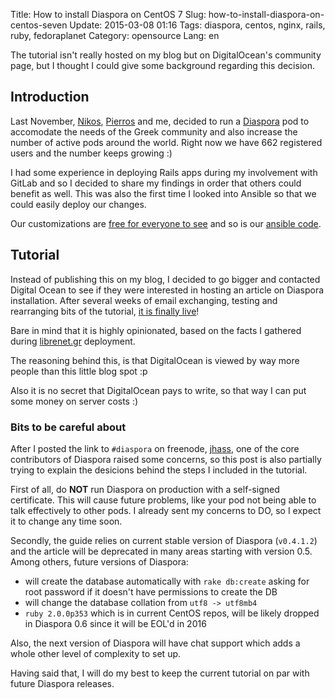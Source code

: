 Title: How to install Diaspora on CentOS 7
Slug: how-to-install-diaspora-on-centos-seven
Update: 2015-03-08 01:16
Tags: diaspora, centos, nginx, rails, ruby, fedoraplanet
Category: opensource
Lang: en

The tutorial isn't really hosted on my blog but on DigitalOcean's community
page, but I thought I could give some background regarding this decision.

## Introduction

Last November, [Nikos][], [Pierros][] and me, decided to run a [Diaspora][] pod
to accomodate the needs of the Greek community and also increase the number of
active pods around the world. Right now we have 662 registered users and the
number keeps growing :)

I had some experience in deploying Rails apps during my involvement with GitLab
and so I decided to share my findings in order that others could benefit as well.
This was also the first time I looked into Ansible so that we could easily
deploy our changes.

Our customizations are [free for everyone to see][librenetrepo] and so is our
[ansible code][ansiblerepo].

## Tutorial

Instead of publishing this on my blog, I decided to go bigger and contacted
Digital Ocean to see if they were interested in hosting an article on Diaspora
installation. After several weeks of email exchanging, testing and rearranging
bits of the tutorial, [it is finally live][article]!

Bare in mind that it is highly opinionated, based on the facts I gathered
during [librenet.gr][] deployment.

The reasoning behind this, is that DigitalOcean is viewed by way more people than
this little blog spot :p

Also it is no secret that DigitalOcean pays to write, so that way I can put
some money on server costs :)

### Bits to be careful about

After I posted the link to `#diaspora` on freenode, [jhass][], one of the core
contributors of Diaspora raised some concerns, so this post is also partially
trying to explain the desicions behind the steps I included in the tutorial.

First of all, do **NOT** run Diaspora on production with a self-signed certificate.
This will cause future problems, like your pod not being able to talk effectively
to other pods. I already sent my concerns to DO, so I expect it to change any
time soon.

Secondly, the guide relies on current stable version of Diaspora (`v0.4.1.2`)
and the article will be deprecated in many areas starting with version 0.5.
Among others, future versions of Diaspora:

* will create the database automatically with `rake db:create` asking for root
  password if it doesn't have permissions to create the DB
* will change the database collation from `utf8 -> utf8mb4`
* `ruby 2.0.0p353` which is in current CentOS repos, will be likely dropped
  in Diaspora 0.6 since it will be EOL'd in 2016

Also, the next version of Diaspora will have chat support which adds a whole
other level of complexity to set up.

Having said that, I will do my best to keep the current tutorial on par with
future Diaspora releases.


[Diaspora]: https://diasporafoundation.org/ "Diaspora foundation"
[Nikos]: http://www.roussos.cc/ "Nikos Roussos blog"
[Pierros]: http://pierros.papadeas.gr/ "Pierros Papadeas blog"
[article]: https://www.digitalocean.com/community/tutorials/how-to-run-an-open-source-distributed-social-network-with-diaspora-on-centos-7 "How To Run an Open-Source Distributed Social Network with Diaspora on CentOS 7"
[librenetrepo]: https://github.com/librenet/librenet.gr "librenet.gr on GitHub"
[ansiblerepo]: https://github.com/librenet/ansible "librenet.gr ansible repo"
[librenet.gr]: https://librenet.gr
[jhass]: http://jhass.eu/
